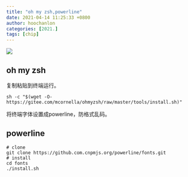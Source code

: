 ```yaml
---
title: "oh my zsh,powerline"
date: 2021-04-14 11:25:33 +0800
author: hoochanlon
categories: [2021.]
tags: [chip]
---
```


![ ](https://i.loli.net/2021/04/14/Mf3Fl5E1rp7jmKS.png)

<!-- more -->

## oh my zsh

复制粘贴到终端运行。

`sh -c "$(wget -O- https://gitee.com/mcornella/ohmyzsh/raw/master/tools/install.sh)"`

将终端字体设置成powerline，防格式乱码。

## powerline

```
# clone
git clone https://github.com.cnpmjs.org/powerline/fonts.git
# install
cd fonts
./install.sh
```
